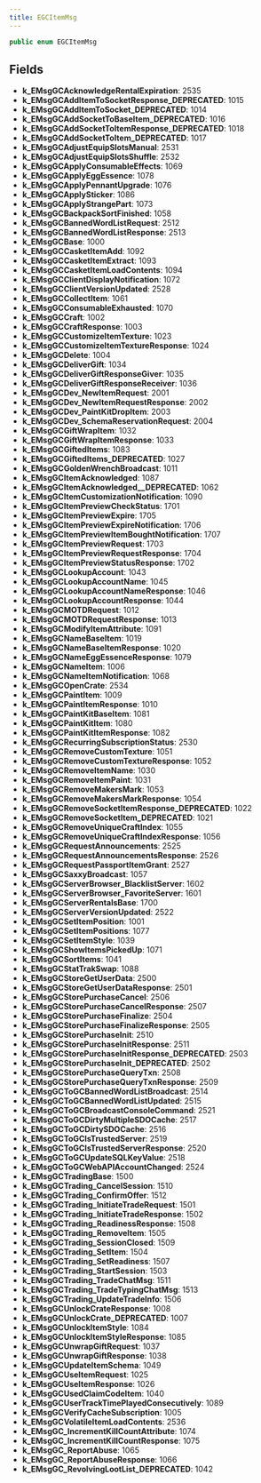 ```yaml
---
title: EGCItemMsg
---
```


```csharp
public enum EGCItemMsg
```

## Fields

- **k_EMsgGCAcknowledgeRentalExpiration**: 2535
- **k_EMsgGCAddItemToSocketResponse_DEPRECATED**: 1015
- **k_EMsgGCAddItemToSocket_DEPRECATED**: 1014
- **k_EMsgGCAddSocketToBaseItem_DEPRECATED**: 1016
- **k_EMsgGCAddSocketToItemResponse_DEPRECATED**: 1018
- **k_EMsgGCAddSocketToItem_DEPRECATED**: 1017
- **k_EMsgGCAdjustEquipSlotsManual**: 2531
- **k_EMsgGCAdjustEquipSlotsShuffle**: 2532
- **k_EMsgGCApplyConsumableEffects**: 1069
- **k_EMsgGCApplyEggEssence**: 1078
- **k_EMsgGCApplyPennantUpgrade**: 1076
- **k_EMsgGCApplySticker**: 1086
- **k_EMsgGCApplyStrangePart**: 1073
- **k_EMsgGCBackpackSortFinished**: 1058
- **k_EMsgGCBannedWordListRequest**: 2512
- **k_EMsgGCBannedWordListResponse**: 2513
- **k_EMsgGCBase**: 1000
- **k_EMsgGCCasketItemAdd**: 1092
- **k_EMsgGCCasketItemExtract**: 1093
- **k_EMsgGCCasketItemLoadContents**: 1094
- **k_EMsgGCClientDisplayNotification**: 1072
- **k_EMsgGCClientVersionUpdated**: 2528
- **k_EMsgGCCollectItem**: 1061
- **k_EMsgGCConsumableExhausted**: 1070
- **k_EMsgGCCraft**: 1002
- **k_EMsgGCCraftResponse**: 1003
- **k_EMsgGCCustomizeItemTexture**: 1023
- **k_EMsgGCCustomizeItemTextureResponse**: 1024
- **k_EMsgGCDelete**: 1004
- **k_EMsgGCDeliverGift**: 1034
- **k_EMsgGCDeliverGiftResponseGiver**: 1035
- **k_EMsgGCDeliverGiftResponseReceiver**: 1036
- **k_EMsgGCDev_NewItemRequest**: 2001
- **k_EMsgGCDev_NewItemRequestResponse**: 2002
- **k_EMsgGCDev_PaintKitDropItem**: 2003
- **k_EMsgGCDev_SchemaReservationRequest**: 2004
- **k_EMsgGCGiftWrapItem**: 1032
- **k_EMsgGCGiftWrapItemResponse**: 1033
- **k_EMsgGCGiftedItems**: 1083
- **k_EMsgGCGiftedItems_DEPRECATED**: 1027
- **k_EMsgGCGoldenWrenchBroadcast**: 1011
- **k_EMsgGCItemAcknowledged**: 1087
- **k_EMsgGCItemAcknowledged__DEPRECATED**: 1062
- **k_EMsgGCItemCustomizationNotification**: 1090
- **k_EMsgGCItemPreviewCheckStatus**: 1701
- **k_EMsgGCItemPreviewExpire**: 1705
- **k_EMsgGCItemPreviewExpireNotification**: 1706
- **k_EMsgGCItemPreviewItemBoughtNotification**: 1707
- **k_EMsgGCItemPreviewRequest**: 1703
- **k_EMsgGCItemPreviewRequestResponse**: 1704
- **k_EMsgGCItemPreviewStatusResponse**: 1702
- **k_EMsgGCLookupAccount**: 1043
- **k_EMsgGCLookupAccountName**: 1045
- **k_EMsgGCLookupAccountNameResponse**: 1046
- **k_EMsgGCLookupAccountResponse**: 1044
- **k_EMsgGCMOTDRequest**: 1012
- **k_EMsgGCMOTDRequestResponse**: 1013
- **k_EMsgGCModifyItemAttribute**: 1091
- **k_EMsgGCNameBaseItem**: 1019
- **k_EMsgGCNameBaseItemResponse**: 1020
- **k_EMsgGCNameEggEssenceResponse**: 1079
- **k_EMsgGCNameItem**: 1006
- **k_EMsgGCNameItemNotification**: 1068
- **k_EMsgGCOpenCrate**: 2534
- **k_EMsgGCPaintItem**: 1009
- **k_EMsgGCPaintItemResponse**: 1010
- **k_EMsgGCPaintKitBaseItem**: 1081
- **k_EMsgGCPaintKitItem**: 1080
- **k_EMsgGCPaintKitItemResponse**: 1082
- **k_EMsgGCRecurringSubscriptionStatus**: 2530
- **k_EMsgGCRemoveCustomTexture**: 1051
- **k_EMsgGCRemoveCustomTextureResponse**: 1052
- **k_EMsgGCRemoveItemName**: 1030
- **k_EMsgGCRemoveItemPaint**: 1031
- **k_EMsgGCRemoveMakersMark**: 1053
- **k_EMsgGCRemoveMakersMarkResponse**: 1054
- **k_EMsgGCRemoveSocketItemResponse_DEPRECATED**: 1022
- **k_EMsgGCRemoveSocketItem_DEPRECATED**: 1021
- **k_EMsgGCRemoveUniqueCraftIndex**: 1055
- **k_EMsgGCRemoveUniqueCraftIndexResponse**: 1056
- **k_EMsgGCRequestAnnouncements**: 2525
- **k_EMsgGCRequestAnnouncementsResponse**: 2526
- **k_EMsgGCRequestPassportItemGrant**: 2527
- **k_EMsgGCSaxxyBroadcast**: 1057
- **k_EMsgGCServerBrowser_BlacklistServer**: 1602
- **k_EMsgGCServerBrowser_FavoriteServer**: 1601
- **k_EMsgGCServerRentalsBase**: 1700
- **k_EMsgGCServerVersionUpdated**: 2522
- **k_EMsgGCSetItemPosition**: 1001
- **k_EMsgGCSetItemPositions**: 1077
- **k_EMsgGCSetItemStyle**: 1039
- **k_EMsgGCShowItemsPickedUp**: 1071
- **k_EMsgGCSortItems**: 1041
- **k_EMsgGCStatTrakSwap**: 1088
- **k_EMsgGCStoreGetUserData**: 2500
- **k_EMsgGCStoreGetUserDataResponse**: 2501
- **k_EMsgGCStorePurchaseCancel**: 2506
- **k_EMsgGCStorePurchaseCancelResponse**: 2507
- **k_EMsgGCStorePurchaseFinalize**: 2504
- **k_EMsgGCStorePurchaseFinalizeResponse**: 2505
- **k_EMsgGCStorePurchaseInit**: 2510
- **k_EMsgGCStorePurchaseInitResponse**: 2511
- **k_EMsgGCStorePurchaseInitResponse_DEPRECATED**: 2503
- **k_EMsgGCStorePurchaseInit_DEPRECATED**: 2502
- **k_EMsgGCStorePurchaseQueryTxn**: 2508
- **k_EMsgGCStorePurchaseQueryTxnResponse**: 2509
- **k_EMsgGCToGCBannedWordListBroadcast**: 2514
- **k_EMsgGCToGCBannedWordListUpdated**: 2515
- **k_EMsgGCToGCBroadcastConsoleCommand**: 2521
- **k_EMsgGCToGCDirtyMultipleSDOCache**: 2517
- **k_EMsgGCToGCDirtySDOCache**: 2516
- **k_EMsgGCToGCIsTrustedServer**: 2519
- **k_EMsgGCToGCIsTrustedServerResponse**: 2520
- **k_EMsgGCToGCUpdateSQLKeyValue**: 2518
- **k_EMsgGCToGCWebAPIAccountChanged**: 2524
- **k_EMsgGCTradingBase**: 1500
- **k_EMsgGCTrading_CancelSession**: 1510
- **k_EMsgGCTrading_ConfirmOffer**: 1512
- **k_EMsgGCTrading_InitiateTradeRequest**: 1501
- **k_EMsgGCTrading_InitiateTradeResponse**: 1502
- **k_EMsgGCTrading_ReadinessResponse**: 1508
- **k_EMsgGCTrading_RemoveItem**: 1505
- **k_EMsgGCTrading_SessionClosed**: 1509
- **k_EMsgGCTrading_SetItem**: 1504
- **k_EMsgGCTrading_SetReadiness**: 1507
- **k_EMsgGCTrading_StartSession**: 1503
- **k_EMsgGCTrading_TradeChatMsg**: 1511
- **k_EMsgGCTrading_TradeTypingChatMsg**: 1513
- **k_EMsgGCTrading_UpdateTradeInfo**: 1506
- **k_EMsgGCUnlockCrateResponse**: 1008
- **k_EMsgGCUnlockCrate_DEPRECATED**: 1007
- **k_EMsgGCUnlockItemStyle**: 1084
- **k_EMsgGCUnlockItemStyleResponse**: 1085
- **k_EMsgGCUnwrapGiftRequest**: 1037
- **k_EMsgGCUnwrapGiftResponse**: 1038
- **k_EMsgGCUpdateItemSchema**: 1049
- **k_EMsgGCUseItemRequest**: 1025
- **k_EMsgGCUseItemResponse**: 1026
- **k_EMsgGCUsedClaimCodeItem**: 1040
- **k_EMsgGCUserTrackTimePlayedConsecutively**: 1089
- **k_EMsgGCVerifyCacheSubscription**: 1005
- **k_EMsgGCVolatileItemLoadContents**: 2536
- **k_EMsgGC_IncrementKillCountAttribute**: 1074
- **k_EMsgGC_IncrementKillCountResponse**: 1075
- **k_EMsgGC_ReportAbuse**: 1065
- **k_EMsgGC_ReportAbuseResponse**: 1066
- **k_EMsgGC_RevolvingLootList_DEPRECATED**: 1042

